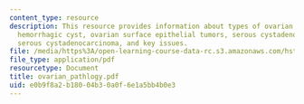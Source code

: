 ```yaml
---
content_type: resource
description: This resource provides information about types of ovarian tumors, fibrothecomas,
  hemorrhagic cyst, ovarian surface epithelial tumors, serous cystadenoma, papillary
  serous cystadenocarcinoma, and key issues.
file: /media/https%3A/open-learning-course-data-rc.s3.amazonaws.com/hst-071-human-reproductive-biology-fall-2005/e0b9f8a2b18004b30a0f6e1a5bb4b0e3_ovarian_pathlogy.pdf
file_type: application/pdf
resourcetype: Document
title: ovarian_pathlogy.pdf
uid: e0b9f8a2-b180-04b3-0a0f-6e1a5bb4b0e3
---
```

